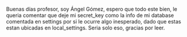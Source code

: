 Buenas días profesor, soy Ángel Gómez, espero que todo este bien, le queria comentar que deje mi secret_key como 
la info de mi database comentada en settings por si le ocurre algo inesperado, dado que estas estan ubicadas en
local_settings. Seria solo eso, gracias por leer.